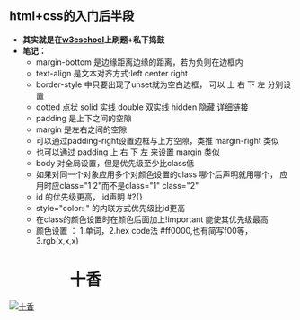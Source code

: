## html+css的入门后半段
+ **其实就是在[w3cschool]("https://www.w3cschool.cn/codecamp/list?pename=html5_and_css_camp")上刷题+私下捣鼓**
+ **笔记：**  
  + margin-bottom 是边缘距离边缘的距离，若为负则在边框内  
  + text-align 是文本对齐方式:left center right
  + border-style 中只要出现了unset就为空白边框， 可以 上 右 下 左 分别设置
  + dotted 点状 solid 实线 double 双实线 hidden 隐藏 [详细链接]("http://www.w3school.com.cn/cssref/pr_border-style.asp")
  + padding 是上下之间的空隙
  + margin 是左右之间的空隙
  + 可以通过padding-right设置边框与上方空隙，类推  margin-right 类似
  + 也可以通过 padding 上 右 下 左 来设置 margin 类似
  + body 对全局设置，但是优先级至少比class低
  + 如果对同一个对象应用多个对颜色设置的class 哪个后声明就用哪个， 应用时应class="1 2"而不是class="1" class="2"
  + id 的优先级更高， id声明 #?{}
  + style="color: " 的内联方式优先级比id更高
  +  在class的颜色设置时在颜色后面加上!important 能使其优先级最高
  +  颜色设置 ： 1.单词，2.hex code法 #ff0000,也有简写f00等，3.rgb(x,x,x)
  <h1>&ensp;&ensp;&ensp;&ensp;&ensp;&ensp;十香</h1>
[![十香](https://timgsa.baidu.com/timg?image&quality=80&size=b9999_10000&sec=1554662561234&di=47ba9e020103fdea0c8aaede06117cfd&imgtype=0&src=http%3A%2F%2Fi0.hdslb.com%2Fbfs%2Farchive%2F94157f3749425b1b31fefcfedd08b3dab485198f.jpg)](https://timgsa.baidu.com/timg?image&quality=80&size=b9999_10000&sec=1554662561234&di=47ba9e020103fdea0c8aaede06117cfd&imgtype=0&src=http%3A%2F%2Fi0.hdslb.com%2Fbfs%2Farchive%2F94157f3749425b1b31fefcfedd08b3dab485198f.jpg)


